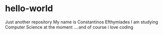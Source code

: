 # hello-world
Just another repository
My name is Constantinos Efthymiades 
I am studying Computer Science at the moment 
....and of course i love coding 
